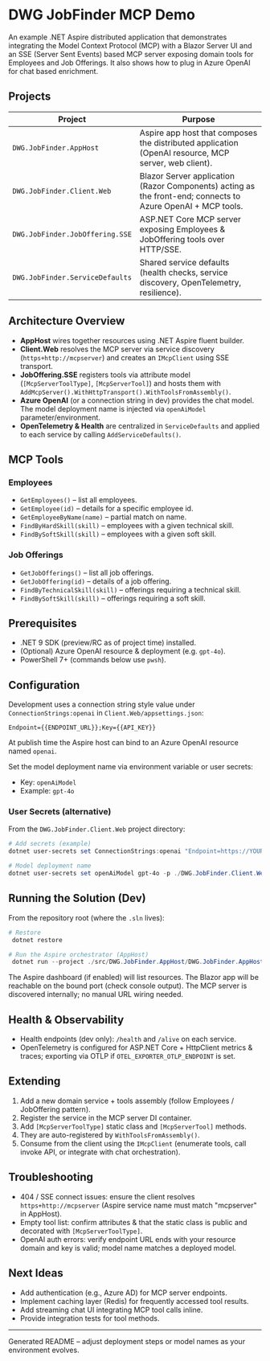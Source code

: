 # DWG JobFinder MCP Demo

An example .NET Aspire distributed application that demonstrates integrating the Model Context Protocol (MCP) with a Blazor Server UI and an SSE (Server Sent Events) based MCP server exposing domain tools for Employees and Job Offerings. It also shows how to plug in Azure OpenAI for chat based enrichment.

## Projects

| Project | Purpose |
| ------- | ------- |
| `DWG.JobFinder.AppHost` | Aspire app host that composes the distributed application (OpenAI resource, MCP server, web client). |
| `DWG.JobFinder.Client.Web` | Blazor Server application (Razor Components) acting as the front-end; connects to Azure OpenAI + MCP tools. |
| `DWG.JobFinder.JobOffering.SSE` | ASP.NET Core MCP server exposing Employees & JobOffering tools over HTTP/SSE. |
| `DWG.JobFinder.ServiceDefaults` | Shared service defaults (health checks, service discovery, OpenTelemetry, resilience). |

## Architecture Overview

- **AppHost** wires together resources using .NET Aspire fluent builder.
- **Client.Web** resolves the MCP server via service discovery (`https+http://mcpserver`) and creates an `IMcpClient` using SSE transport.
- **JobOffering.SSE** registers tools via attribute model (`[McpServerToolType]`, `[McpServerTool]`) and hosts them with `AddMcpServer().WithHttpTransport().WithToolsFromAssembly()`.
- **Azure OpenAI** (or a connection string in dev) provides the chat model. The model deployment name is injected via `openAiModel` parameter/environment.
- **OpenTelemetry & Health** are centralized in `ServiceDefaults` and applied to each service by calling `AddServiceDefaults()`.

## MCP Tools

### Employees
- `GetEmployees()` – list all employees.
- `GetEmployee(id)` – details for a specific employee id.
- `GetEmployeeByName(name)` – partial match on name.
- `FindByHardSkill(skill)` – employees with a given technical skill.
- `FindBySoftSkill(skill)` – employees with a given soft skill.

### Job Offerings
- `GetJobOfferings()` – list all job offerings.
- `GetJobOffering(id)` – details of a job offering.
- `FindByTechnicalSkill(skill)` – offerings requiring a technical skill.
- `FindBySoftSkill(skill)` – offerings requiring a soft skill.

## Prerequisites

- .NET 9 SDK (preview/RC as of project time) installed.
- (Optional) Azure OpenAI resource & deployment (e.g. `gpt-4o`).
- PowerShell 7+ (commands below use `pwsh`).

## Configuration

Development uses a connection string style value under `ConnectionStrings:openai` in `Client.Web/appsettings.json`:
```
Endpoint={{ENDPOINT_URL}};Key={{API_KEY}}
```
At publish time the Aspire host can bind to an Azure OpenAI resource named `openai`.

Set the model deployment name via environment variable or user secrets:
- Key: `openAiModel`
- Example: `gpt-4o`

### User Secrets (alternative)
From the `DWG.JobFinder.Client.Web` project directory:
```powershell
# Add secrets (example)
dotnet user-secrets set ConnectionStrings:openai "Endpoint=https://YOUR-RESOURCE.openai.azure.com/;Key=YOUR_KEY" -p ./DWG.JobFinder.Client.Web.csproj

# Model deployment name
dotnet user-secrets set openAiModel gpt-4o -p ./DWG.JobFinder.Client.Web.csproj
```

## Running the Solution (Dev)
From the repository root (where the `.sln` lives):
```powershell
# Restore
 dotnet restore

# Run the Aspire orchestrator (AppHost)
 dotnet run --project ./src/DWG.JobFinder.AppHost/DWG.JobFinder.AppHost.csproj
```
The Aspire dashboard (if enabled) will list resources. The Blazor app will be reachable on the bound port (check console output). The MCP server is discovered internally; no manual URL wiring needed.

## Health & Observability
- Health endpoints (dev only): `/health` and `/alive` on each service.
- OpenTelemetry is configured for ASP.NET Core + HttpClient metrics & traces; exporting via OTLP if `OTEL_EXPORTER_OTLP_ENDPOINT` is set.

## Extending
1. Add a new domain service + tools assembly (follow Employees / JobOffering pattern).
2. Register the service in the MCP server DI container.
3. Add `[McpServerToolType]` static class and `[McpServerTool]` methods.
4. They are auto-registered by `WithToolsFromAssembly()`.
5. Consume from the client using the `IMcpClient` (enumerate tools, call invoke API, or integrate with chat orchestration).

## Troubleshooting
- 404 / SSE connect issues: ensure the client resolves `https+http://mcpserver` (Aspire service name must match "mcpserver" in AppHost).
- Empty tool list: confirm attributes & that the static class is public and decorated with `[McpServerToolType]`.
- OpenAI auth errors: verify endpoint URL ends with your resource domain and key is valid; model name matches a deployed model.

## Next Ideas
- Add authentication (e.g., Azure AD) for MCP server endpoints.
- Implement caching layer (Redis) for frequently accessed tool results.
- Add streaming chat UI integrating MCP tool calls inline.
- Provide integration tests for tool methods.

---
Generated README – adjust deployment steps or model names as your environment evolves.
